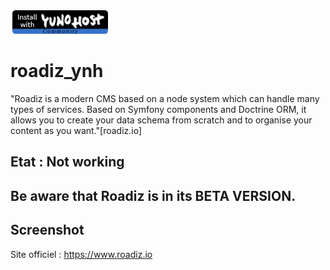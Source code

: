 [![Install Roadiz with YunoHost](https://github.com/ABLD/install-app/blob/master/install-with-yunohost-community.png)](https://install-app.yunohost.org/?app=roadiz)

# roadiz_ynh
"Roadiz is a modern CMS based on a node system which can handle many types of services. Based on Symfony components and Doctrine ORM, it allows you to create your data schema from scratch and to organise your content as you want."[roadiz.io]
<br> 

## Etat : Not working
## Be aware that Roadiz is in its BETA VERSION.  
## Screenshot


Site officiel : https://www.roadiz.io
